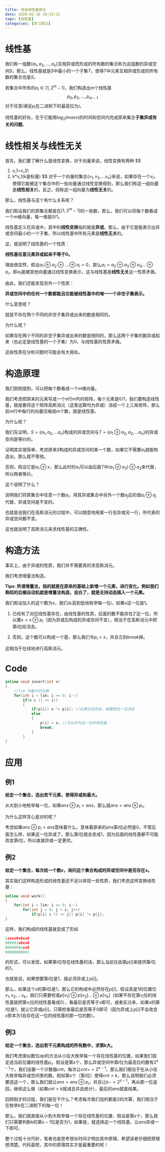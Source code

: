 ```yaml
---
title: 浅谈线性基相关
date: 2020-02-18 20:53:21
tags: [线性基]
categories: [学习笔记]
---
```


# 线性基

我们称一组数$\{a_1,a_2,...,a_n\}$互相异或而形成的所有数的集合称为这组数的异或空间$S$，那么，线性基就是$S$中最小的一个子集$T$，使得$T$中元素互相异或形成的所有数的集合也是$S$。

若集合中所有的$a_i \in [1, 2^m-1]$，我们构造出$m$个线性基
$$
p_0,p_2,...,p_{m-1}
$$
对于任意$i$满足$p_i$在二进制下的最高位为$i$。

线性基的好处，在于它能用$log_2(maxv)$的时间和空间内完成原来集合**子集异或有关的问题**。

<!--more-->

# 线性相关与线性无关

首先，我们要了解什么是线性变换，对于向量来说，线性变换有两种
$$
1. v_1+v_2\\
2. k*v_1(k是标量)
$$
对于一个向量的集合$\{v_1,v_2,...v_n\}$来说，如果存在一个$v_i$，使得它能被这个集合中的一些向量通过线性变换得到，那么我们称这一组向量是**线性相关**的，反之，则称这一组向量为**线性无关**的。

那么，线性基与这个有什么关系呢？

我们假设我们的原集合都是在$[1,2^m-1]$的一些数，那么，我们可以将每个数看成一个$m$维向量，每一维是$0/1$。

线性基定义在异或中，其中的**线性变换**指的就是**异或**，那么，由于它是能表示出异或空间最小的一个子集，所以线性基中所有元素是**线性无关**的。

这，就说明了线性基的一个性质：

**线性基任意元素异或起来不等于0。**

理由很显然，假设$a_1\oplus a_2\oplus ...\oplus a_i = 0$，那么$a_1=a_2\oplus a_3\oplus a_4...\oplus a_i$，即$a_1$能被其他向量通过线性变换表示，这与线性基是**线性无关**这一性质矛盾。

由此，我们还能发现另外一个性质：

**异或空间中的任何一个数都能且仅能被线性基中的唯一一个非空子集表示。**

什么意思呢？

就是不存在两个不同的非空子集异或出来的数是相同的。

为什么呢？

如果存在两个不同的非空子集异或出来的数是相同的，那么这两个子集的数异或起来（也必定是线性基的一个子集）为$0$，与线性基的性质矛盾。

这些性质在分析问题时可能会有大用处。

# 构造原理

我们刚刚提到，可以把每个数看成一个$m$维向量。

我们考虑把原来的元素写成一个$n$行$m$列的矩阵，每个元素是$0/1$，我们要构造线性基，就是要将这个矩阵高斯消元（这里运算均为异或）消成一个上三角矩阵，那么前$m$行中每行的向量压缩成$m$个数，就是线性基。

为什么呢？

我们先证明，$S=\{a_1,a_2,...a_n\}$构成的异或空间与$T=\{a_1\oplus a_2,a_2,...a_n\}$的异或空间是等价的。

证明其实很简单，考虑原来$S$构成的异或空间的某一个数，如果它不需要$a_1$就能构造出，那么就不管他。

否则，假设它是$a_1\oplus x$，那么此时的$a_1$可以由后面$T$中$(a_1\oplus a_2)\oplus a_2$来代替，所以两者等价。

这个说明了什么？

说明我们将原集合中任意一个数$a_i$，用其异或集合中另外一个数$a_j$后的值$a_i\oplus a_j$代替，异或空间是不变的。

也就是说我们在高斯消元的过程中，可以随意地用某一行去异或另一行，所代表的异或空间都不变。

这也就说明了高斯消元来求线性基的正确性。

# 构造方法

事实上，由于异或的性质，我们并不需要真的求高斯消元。

我们考虑增量法构造。

**Tips: 所谓增量法，指的就是在原来的基础上新增一个元素，进行变化。例如我们熟知的后缀自动机就是增量法构造，说白了，就是支持动态插入一个元素。**

我们假设加入的这个数为$x$，我们从高到低地枚举每一位$i$，如果$x$这一位是$1$。

1. 已经有了对应线性基存在，由线性基的性质，后面的数不能存在$2^i$这一位，所以要$x=x\oplus p_i$（因为异或后构成的异或空间不变）。相当于在高斯消元中把第$i$位给消去。

2. 否则，这个数可以构成一个基，那么我们令$p_i=x$，并且立刻$break$掉。

这相当于在线地进行高斯消元。

# Code

```c++
inline void insert(int x)
{
    //lim 为最大的位数
    for(int i = lim; i >= 0; i--)
        if(x & (1 << i))
        {
            if(p[i]) x ^= p[i]; //如果已经存在，就要把这一位消去
            else
            {
                p[i] = x; //可以作为这一位的线性基
                break;
            }
        }
}
```

# 应用

## 例1

**给定一个集合，选出若干元素，使得异或和最大。**

从大到小地枚举每一位，如果$ans\oplus p_i > ans$，那么就$ans=ans\oplus p_i$。

为什么这样贪心是对的呢？

考虑如果$ans\oplus p_i>ans$意味着什么，意味着原来的$ans$第$i$位必然是$0$，不管后面怎么样，如果这一位异或了，那么第$i$位就会变成$1$，因为后面的线性基都不可能改变第$i$位，所以直接异或一定更优。

## 例2

**给定一个集合，每次给一个数$x$，询问这个集合构成的异或空间中是否存在$x$。**

其实我们这样构造形成的线性基还不足以体现一些性质，我们考虑这样变换线性基：

```c++
inline void work()
{
    for(int i = lim; i >= 0; i--)
        for(int j = 0; j < i; j++)
            if(p[i] & (1 << j)) p[i] ^= p[j];
}
```

这样，我们构成的线性基就变成了形如

```c++
1xxxx0x0xx0
000001x0xx0
00000001xx0
00000000001
```

的形式，可以发现，如果第$i$位存在线性基的话，那么当前仅由第$p[i]$来提供第$i$位的$1$。

也就是说，如果想要第$i$位是$1$，就必须异或上$p[i]$。

那么，如果这个$x$的第$i$位是$1$，那么它的构成中必然存在$p[i]$，假设其是$1$的位置位$v_1,v_2,...v_k$，我们只需要检查$p[v_1]\oplus p[v_2]...\oplus p[v_k]$（如果不存在第$v_i$位的线性基就把第$v_i$位的线性基看成$0$），看最后是否等于$x$即可，或者反过来，如果$x$的第$i$位是$1$，就让它异或$p[i]$，只需检查最后是否等于$0$即可（因为异或上$p[i]$不会改变$x$原本为$1$且存在这一位的线性基的那一位的数）。

## 例3

**给定一个集合，选出若干元素构成的所有数中，求第k大。**

我们考虑类似数位$dp$的方法从小往大枚举每一个存在线性基的位置，如果我们固定选当前位置的线性基$p_i$，假设是第$s$个，那么异或空间中第$i$位为最高位的数有$2^{s-1}$个，我们设置一个计数器$cnt$，每次让$cnt+=2^{s-1}$，那么我们相当于在从小往大枚举每异或空间里的数。假如第$s$个（第$i$位）使得$cnt>k$，那么说明我们必须要选这一个，那么我们就让$ans=ans\oplus p_i$，并且让$k-=2^{s-1}$，再从那一位返回，继续这么做（如果$cnt>k$就减去并且统计），最后的$ans$就是结果。

回顾刚才的过程，我们是在干什么？考虑每次我们加的都是$2$的次幂，我们相当于在枚举$k$在二进制下的每一位！

那么，我们就直接从小到大枚举每一个存在线性基的位置，假设是第$s$个，那么我们只需要判断$k$的第$s-1$位是否为$1$，如果是，就选择这一个线性基，让$ans$异或一下即可。

整个过程十分巧妙，笔者也是思考很长时间才明白其中原理，希望读者仔细把原理想清楚。代码虽短，其中的原理其实才是最重要的呢！